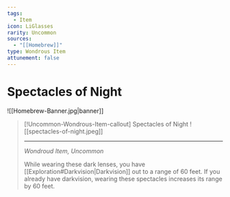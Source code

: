 ```yaml
---
tags:
  - Item
icon: LiGlasses
rarity: Uncommon
sources:
  - "[[Homebrew]]"
type: Wondrous Item
attunement: false
---
```


# Spectacles of Night

![[Homebrew-Banner.jpg|banner]]
>[!Uncommon-Wondrous-Item-callout] Spectacles of Night
> ![[spectacles-of-night.jpeg]]
>
> ---
>
> *Wondroud Item, Uncommon*
>
> While wearing these dark lenses, you have [[Exploration#Darkvision|Darkvision]] out to a range of 60 feet. If you already have darkvision, wearing these spectacles increases its range by 60 feet.
>

